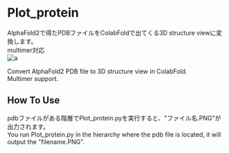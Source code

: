 # Plot_protein
 AlphaFold2で得たPDBファイルをColabFoldで出てくる3D structure viewに変換します。  
 multimer対応  
 ![a](https://user-images.githubusercontent.com/44022497/162230215-625a9091-7bd0-4484-b77e-b20ecc3b0876.png)  
   
 Convert AlphaFold2 PDB file to 3D structure view in ColabFold.  
 Multimer support.  
   
## How To Use
 pdbファイルがある階層でPlot_protein.pyを実行すると、"ファイル名.PNG"が出力されます。  
 You run Plot_protein.py in the hierarchy where the pdb file is located, it will output the "filename.PNG".  